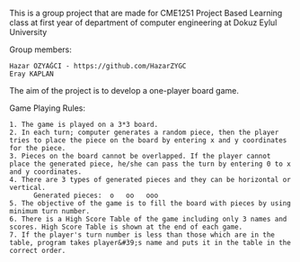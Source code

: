 This is a group project that are made for CME1251 Project Based Learning class at first year of department of computer engineering at Dokuz Eylul University

Group members:

    Hazar ÖZYAĞCI - https://github.com/HazarZYGC
    Eray KAPLAN


The aim of the project is to develop a one-player board game.

Game Playing Rules:

    1. The game is played on a 3*3 board.
    2. In each turn; computer generates a random piece, then the player tries to place the piece on the board by entering x and y coordinates for the piece.
    3. Pieces on the board cannot be overlapped. If the player cannot place the generated piece, he/she can pass the turn by entering 0 to x and y coordinates.
    4. There are 3 types of generated pieces and they can be horizontal or vertical.
          Generated pieces:  o   oo   ooo
    5. The objective of the game is to fill the board with pieces by using minimum turn number.
    6. There is a High Score Table of the game including only 3 names and scores. High Score Table is shown at the end of each game.
    7. If the player's turn number is less than those which are in the table, program takes player&#39;s name and puts it in the table in the correct order.
